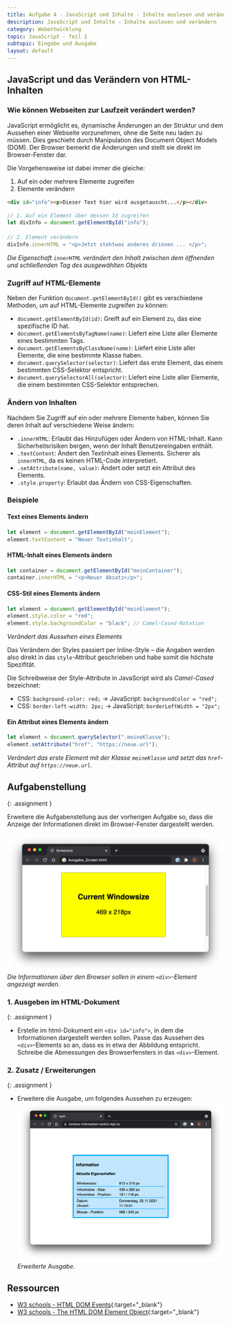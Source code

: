 ```yaml
---
title: Aufgabe 4 - JavaScript und Inhalte - Inhalte auslesen und verändern
description: JavaScript und Inhalte - Inhalte auslesen und verändern
category: Webentwicklung
topic: JavaScript - Teil 1
subtopic: Eingabe und Ausgabe
layout: default
---
```


## JavaScript und das Verändern von HTML-Inhalten

### Wie können Webseiten zur Laufzeit verändert werden?

JavaScript ermöglicht es, dynamische Änderungen an der Struktur und dem Aussehen einer Webseite vorzunehmen, ohne die Seite neu laden zu müssen. Dies geschieht durch Manipulation des Document Object Models (DOM). Der Browser bemerkt die Änderungen und stellt sie direkt im Browser-Fenster dar.

Die Vorgehensweise ist dabei immer die gleiche:
1. Auf ein oder mehrere Elemente zugreifen
2. Elemente verändern


```html
<div id="info"><p>Dieser Text hier wird ausgetauscht...</p></div>
```
```javascript
// 1. Auf ein Element über dessen Id zugreifen
let divInfo = document.getElementById("info");

// 2. Element verändern
divInfo.innerHTML = "<p>Jetzt stehtwas anderes drinnen ... </p>";
```
*Die Eigenschaft `innerHTML` verändert den Inhalt zwischen dem öffnenden und schließenden Tag des ausgewählten Objekts*

### Zugriff auf HTML-Elemente

Neben der Funktion `document.getElementById()` gibt es verschiedene Methoden, um auf HTML-Elemente zugreifen zu können:

- `document.getElementById(id)`: Greift auf ein Element zu, das eine spezifische ID hat.
- `document.getElementsByTagName(name)`: Liefert eine Liste aller Elemente eines bestimmten Tags.
- `document.getElementsByClassName(name)`: Liefert eine Liste aller Elemente, die eine bestimmte Klasse haben.
- `document.querySelector(selector)`: Liefert das erste Element, das einem bestimmten CSS-Selektor entspricht.
- `document.querySelectorAll(selector)`: Liefert eine Liste aller Elemente, die einem bestimmten CSS-Selektor entsprechen.

### Ändern von Inhalten

Nachdem Sie Zugriff auf ein oder mehrere Elemente haben, können Sie deren Inhalt auf verschiedene Weise ändern:

- `.innerHTML`: Erlaubt das Hinzufügen oder Ändern von HTML-Inhalt. Kann Sicherheitsrisiken bergen, wenn der Inhalt Benutzereingaben enthält.
- `.textContent`: Ändert den Textinhalt eines Elements. Sicherer als `innerHTML`, da es keinen HTML-Code interpretiert.
- `.setAttribute(name, value)`: Ändert oder setzt ein Attribut des Elements.
- `.style.property`: Erlaubt das Ändern von CSS-Eigenschaften.

### Beispiele

#### Text eines Elements ändern

```javascript
let element = document.getElementById("meinElement");
element.textContent = "Neuer Textinhalt";
```

#### HTML-Inhalt eines Elements ändern

```javascript
let container = document.getElementById("meinContainer");
container.innerHTML = "<p>Neuer Absatz</p>";
```

#### CSS-Stil eines Elements ändern

```javascript
let element = document.getElementById("meinElement");
element.style.color = "red";
element.style.backgroundColor = "black"; // Camel-Cased-Notation
```
*Verändert das Aussehen eines Elements*

Das Verändern der Styles passiert per Inline-Style – die Angaben werden also direkt in das `style`-Attribut geschrieben und habe somit die höchste Spezifität.

Die Schreibweise der Style-Attribute in JavaScript wird als *Camel-Cased* bezeichnet:

* CSS: `background-color: red;` &rarr; JavaScript: `backgroundColor = "red";`
* CSS: `border-left-width: 2px;` &rarr; JavaScript: `borderLeftWidth = "2px";`

#### Ein Attribut eines Elements ändern

```javascript
let element = document.querySelector(".meineKlasse");
element.setAttribute("href", "https://neue.url");
```
*Verändert das erste Element mit der Klasse `meineKlasse` und setzt das `href`-Attribut auf `https://neue.url`.*


## Aufgabenstellung
{: .assignment }

Erweitere die Aufgabenstellung aus der vorherigen Aufgabe so, dass die Anzeige der Informationen direkt im Browser-Fenster dargestellt werden.

![Beispielhafte Umsetzung](img/js_browser_info.png)
*Die Informationen über den Browser sollen in einem `<div>`-Element angezeigt werden.*


### 1. Ausgeben im HTML-Dokument
{: .assignment }

 * Erstelle im html-Dokument ein `<div id="info">`, in dem die Informationen dargestellt werden sollen. Passe das Aussehen des `<div>`-Elements so an, dass es in etwa der Abbildung entspricht. Schreibe die Abmessungen des Browserfensters in das `<div>`-Element.

### 2. Zusatz / Erweiterungen
{: .assignment }

* Erweitere die Ausgabe, um folgendes Aussehen zu erzeugen:
![Beispielhafte Umsetzung](img/js_infowindow.png)
*Erweiterte Ausgabe.*

## Ressourcen

* [W3 schools - HTML DOM Events](https://www.w3schools.com/jsref/dom_obj_event.asp){:target="_blank"}
* [W3 schools - The HTML DOM Element Object](https://www.w3schools.com/jsref/dom_obj_all.asp){:target="_blank"}
